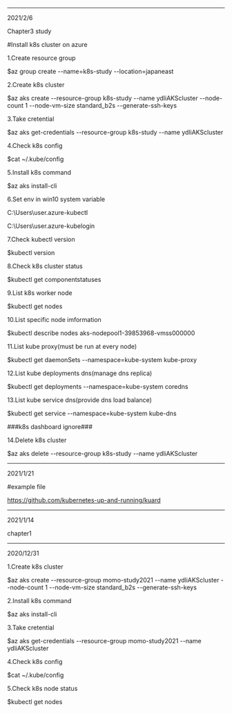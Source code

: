 -------------------------------------
2021/2/6

Chapter3 study

#Install k8s cluster on azure

1.Create resource group

$az group create --name=k8s-study --location=japaneast

2.Create k8s cluster

$az aks create --resource-group k8s-study --name ydliAKScluster --node-count 1 --node-vm-size standard_b2s --generate-ssh-keys

3.Take cretential

$az aks get-credentials --resource-group k8s-study --name ydliAKScluster

4.Check k8s config

$cat ~/.kube/config

5.Install k8s command

$az aks install-cli

6.Set env in win10 system variable

C:\Users\user\.azure-kubectl

C:\Users\user\.azure-kubelogin

7.Check kubectl version

$kubectl version

8.Check k8s cluster status

$kubectl get componentstatuses

9.List k8s worker node

$kubectl get nodes

10.List specific node imformation

$kubectl describe nodes aks-nodepool1-39853968-vmss000000

11.List kube proxy(must be run at every node)

$kubectl get daemonSets --namespace=kube-system kube-proxy

12.List kube deployments dns(manage dns replica)

$kubectl get deployments --namespace=kube-system coredns

13.List kube service dns(provide dns load balance)

$kubectl get service --namespace=kube-system kube-dns

###k8s dashboard ignore###

14.Delete k8s cluster

$az aks delete --resource-group k8s-study --name ydliAKScluster

-------------------------------------
2021/1/21

#example file

https://github.com/kubernetes-up-and-running/kuard

-------------------------------------
2021/1/14

chapter1

-------------------------------------
2020/12/31

1.Create k8s cluster

$az aks create --resource-group momo-study2021 --name ydliAKScluster --node-count 1 --node-vm-size standard_b2s --generate-ssh-keys

2.Install k8s command

$az aks install-cli

3.Take cretential

$az aks get-credentials --resource-group momo-study2021 --name ydliAKScluster

4.Check k8s config

$cat ~/.kube/config

5.Check k8s node status

$kubectl get nodes